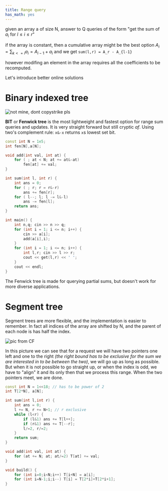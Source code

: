 ```yaml
---
title: Range query
has_math: yes
---
```


given an array a of size N, answer to Q queries of the form
"get the sum of $a_i$ for $l \leq i \leq r$"

if the array is constant, then a cumulative array might be the best option
$A_i = \sum_{k<=i} a_i = A_{i-1} + a_i$ and we get `sum(l,r) = A_r - A_{l-1}`

however modifing an element in the array requires all the coefficients to be recomputed.

Let's introduce better online solutions 

# Binary indexed tree

![not mine, dont copystrike pls](http://mrl.kr/wordpress/wp-content/uploads/2016/02/2.jpg)

**BIT** or **Fenwick tree** is the most lightweight and fastest option
for range sum queries and updates. It is very straight forward but still
cryptic _af_. Using two's complement rule: `x&-x` returns `x`s lowest set bit.

```cpp
const int N = 1e5;
int fen[N],a[N];

void add(int val, int at) {
    for ( ; at < N; at += at&-at)
        fen[at] += val;
}

int sum(int l, int r) {
    int ans = 0;
    for ( ; r; r = r&-r)
        ans += fen[r];
    for ( l--; l; l -= l&-l)
        ans -= fen[l];
    return ans;
}

int main() {
    int n,q; cin >> n >> q;
    for (int i = 1; i <= n; i++) {
        cin >> a[i];
        add(a[i],i);
    }
    for (int i = 1; i <= n; i++) {
        int l,r; cin >> l >> r;
        cout << get(l,r) << ' ';
    }
    cout << endl;
}
```

The Fenwick tree is made for querying partial sums, but doesn't work for more diverse applications.

# Segment tree

Segment trees are more flexible, and the implementation is easier to remember.
In fact all indices of the array are shifted by N,
and the parent of each node is has half the index.

![pic from CF](http://i.imgur.com/GGBmcEP.png)

In this picture we can see that for a request we will have two pointers
one left and one to the right _(the right bound has to be exclusive for the
sum we are interested in to be between the two)_,
we will go up as long as possible. But when it is not possible to go straight up,
or when the index is odd, we have to "align" it and its only then that we process this range.
When the two pointers meet, we are done.

```cpp
const int N = 1<<18; // has to be power of 2
int T[2*N], a[N];

int sum(int l,int r) {
    int ans = 0;
    l += N, r += N+1; // r exclusive
    while (l<r) {
        if (l&1) ans += T[l++];
        if (r&1) ans += T[--r];
        l/=2, r/=2;
    }
    return sum;
}

void add(int val, int at) {
    for (at += N; at; at/=2) T[at] += val;
}

void build() {
    for (int i=0;i<N;i++) T[i+N] = a[i];
    for (int i=N-1;i;i--) T[i] = T[2*i]+T[2*i+1];
}
```
